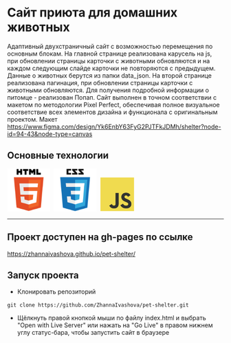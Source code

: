 # Сайт приюта для домашних животных

Адаптивный двухстраничный сайт с возможностью перемещения по основным блокам.
На главной странице реализована карусель на js, при обновлении страницы карточки с животными обновляются и
на каждом следующим слайде карточки не повторяются с предыдущем.
Данные о животных берутся из папки data_json.
На второй странице реализована пагинация, при обновлении страницы карточки с животными обновляются.
Для получения подробной информации о питомце - реализован Попап.
Сайт выполнен в точном соответствии с макетом по методологии Pixel Perfect, обеспечивая полное визуальное соответствие всех элементов дизайна и функционала с оригинальным проектом.
Макет https://www.figma.com/design/Yk6EnbY63FyG2PJTFkJDMh/shelter?node-id=94-43&node-type=canvas

## Основные технологии

<img src="https://github.com/devicons/devicon/blob/master/icons/html5/html5-original-wordmark.svg" title="HTML" alt="HTML" width="100" height="100"/>&nbsp;
<img src="https://github.com/devicons/devicon/blob/master/icons/css3/css3-original-wordmark.svg" title="CSS" alt="CSS" width="100" height="100"/>&nbsp;
<img src="https://github.com/devicons/devicon/blob/master/icons/javascript/javascript-original.svg" title="JavaScript" alt="JavaScript" width="80" height="80"/>&nbsp;

---

## Проект доступен на gh-pages по ссылке

https://zhannaivashova.github.io/pet-shelter/

## Запуск проекта

- Клонировать репозиторий

```
git clone https://github.com/ZhannaIvashova/pet-shelter.git

```

- Щёлкнуть правой кнопкой мыши по файлу index.html и выбрать "Open with Live Server" или нажать на "Go Live" в правом нижнем углу статус-бара, чтобы запустить сайт в браузере
